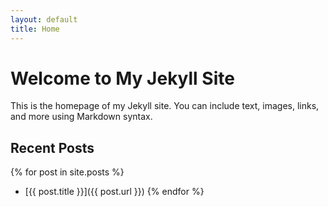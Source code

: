 ```yaml
---
layout: default
title: Home
---
```


# Welcome to My Jekyll Site

This is the homepage of my Jekyll site. You can include text, images, links, and more using Markdown syntax.

## Recent Posts

{% for post in site.posts %}
- [{{ post.title }}]({{ post.url }})
{% endfor %}

